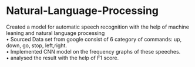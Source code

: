 # Natural-Language-Processing

Created a model for automatic speech recognition with the help of
machine leaning and natural language processing<br/>
• Sourced Data set from google consist of 6 category of commands:
up, down, go, stop, left,right.<br/>
• Implemented CNN model on the frequency graphs of these
speeches.<br/>
• analysed the result with the help of F1 score.<br/>
